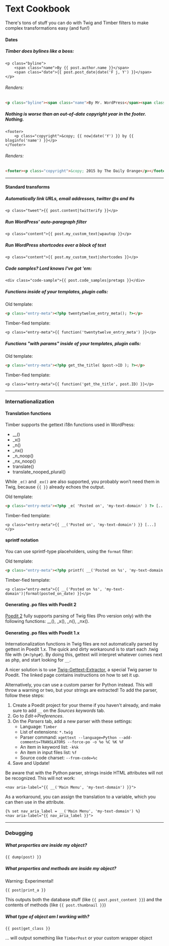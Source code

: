 # Text Cookbook

There's tons of stuff you can do with Twig and Timber filters to make complex transformations easy (and fun!)

#### Dates

##### Timber does bylines like a boss:

```twig
<p class="byline">
	<span class="name">By {{ post.author.name }}</span>
	<span class="date">{{ post.post_date|date('F j, Y') }}</span>
</p>
```

###### Renders:

```html
<p class="byline"><span class="name">By Mr. WordPress</span><span class="date">September 28, 2013</span></p>
```

##### Nothing is worse than an out-of-date copyright year in the footer. Nothing.

```twig
<footer>
	<p class="copyright">&copy; {{ now|date('Y') }} by {{ bloginfo('name') }}</p>
</footer>
```

###### Renders:

```html
<footer><p class="copyright">&copy; 2015 by The Daily Orange</p></footer>
```

* * *

#### Standard transforms

##### Automatically link URLs, email addresses, twitter @s and #s

```twig
<p class="tweet">{{ post.content|twitterify }}</p>
```

##### Run WordPress' auto-paragraph filter

```twig
<p class="content">{{ post.my_custom_text|wpautop }}</p>
```

##### Run WordPress shortcodes over a block of text

```twig
<p class="content">{{ post.my_custom_text|shortcodes }}</p>
```

##### Code samples? Lord knows I've got 'em:

```twig
<div class="code-sample">{{ post.code_samples|pretags }}</div>
```

##### Functions inside of your templates, plugin calls:

Old template:

```html
<p class="entry-meta"><?php twentytwelve_entry_meta(); ?></p>
```

Timber-fied template:

```twig
<p class="entry-meta">{{ function('twentytwelve_entry_meta') }}</p>
```

##### Functions "with params" inside of your templates, plugin calls:

Old template:

```html
<p class="entry-meta"><?php get_the_title( $post->ID ); ?></p>
```

Timber-fied template:

```twig
<p class="entry-meta">{{ function('get_the_title', post.ID) }}</p>
```

* * *

### Internationalization

#### Translation functions

Timber supports the gettext i18n functions used in WordPress:

* __()
* _x()
* _n()
* _nx()
* _n_noop()
* _nx_noop()
* translate()
* translate_nooped_plural()

While `_e()` and `_ex()` are also supported, you probably won’t need them in Twig, because `{{ }}` already echoes the output.

Old template:

```html
<p class="entry-meta"><?php _e( 'Posted on', 'my-text-domain' ) ?> [...]</p>
```

Timber-fied template:

```twig
<p class="entry-meta">{{ __('Posted on', 'my-text-domain') }} [...]</p>
```

#### sprintf notation

You can use sprintf-type placeholders, using the `format` filter:

Old template:

```html
<p class="entry-meta"><?php printf( __('Posted on %s', 'my-text-domain'), $posted_on_date ) ?></p>
```

Timber-fied template:

```twig
<p class="entry-meta">{{ __('Posted on %s', 'my-text-domain')|format(posted_on_date) }}</p>
```

#### Generating .po files with Poedit 2

[Poedit 2](https://poedit.net/) fully supports parsing of Twig files (Pro version only) with the following functions: __(), _x(), _n(), _nx().

#### Generating .po files with Poedit 1.x

Internationalization functions in Twig files are not automatically parsed by gettext in Poedit 1.x. The quick and dirty workaround is to start each .twig file with `{#<?php#}`. By doing this, gettext will interpret whatever comes next as php, and start looking for `__`.

A nicer solution is to use [Twig-Gettext-Extractor](https://github.com/umpirsky/Twig-Gettext-Extractor), a special Twig parser to Poedit. The linked page contains instructions on how to set it up.

Alternatively, you can use a custom parser for Python instead. This will throw a warning or two, but your strings are extracted! To add the parser, follow these steps:

1. Create a Poedit project for your theme if you haven't already, and make sure to add `__` on the _Sources keywords_ tab.
2. Go to _Edit_->_Preferences_.
3. On the _Parsers_ tab, add a new parser with these settings:
    * Language: `Timber`
    * List of extensions: `*.twig`
    * Parser command: `xgettext --language=Python --add-comments=TRANSLATORS --force-po -o %o %C %K %F`
    * An item in keyword list: `-k%k`
    * An item in input files list: `%f`
    * Source code charset: `--from-code=%c`
4. Save and Update!

Be aware that with the Python parser, strings inside HTML attributes will not be recognized. This will not work:

```twig
<nav aria-label="{{ __('Main Menu', 'my-text-domain') }}">
```

As a workaround, you can assign the translation to a variable, which you can then use in the attribute.

```twig
{% set nav_aria_label = __('Main Menu', 'my-text-domain') %}
<nav aria-label="{{ nav_aria_label }}">
```

* * *

### Debugging

##### What properties are inside my object?

```twig
{{ dump(post) }}
```

##### What properties and _methods_ are inside my object?

Warning: Experimental!

```twig
{{ post|print_a }}
```
This outputs both the database stuff (like `{{ post.post_content }}`) and the contents of methods (like `{{ post.thumbnail }}`)

##### What type of object am I working with?

```twig
{{ post|get_class }}
```

... will output something like `TimberPost` or your custom wrapper object
